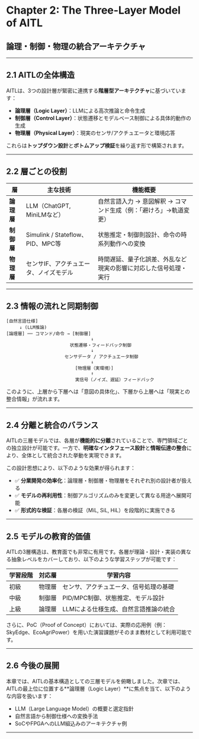 # Chapter 2: The Three-Layer Model of AITL  
## 論理・制御・物理の統合アーキテクチャ

---

## 2.1 AITLの全体構造

AITLは、3つの設計層が緊密に連携する**階層型アーキテクチャ**に基づいています：

- **論理層（Logic Layer）**：LLMによる高次推論と命令生成
- **制御層（Control Layer）**：状態遷移とモデルベース制御による具体的動作の生成
- **物理層（Physical Layer）**：現実のセンサ/アクチュエータと環境応答

これらは**トップダウン設計**と**ボトムアップ検証**を繰り返す形で構築されます。

---

## 2.2 層ごとの役割

| 層 | 主な技術 | 機能概要 |
|----|----------|----------|
| **論理層** | LLM（ChatGPT, MiniLMなど） | 自然言語入力 → 意図解釈 → コマンド生成（例：「避けろ」→軌道変更） |
| **制御層** | Simulink / Stateflow、PID、MPC等 | 状態推定・制御則設計、命令の時系列動作への変換 |
| **物理層** | センサIF、アクチュエータ、ノイズモデル | 時間遅延、量子化誤差、外乱など現実の影響に対応した信号処理・実行 |

---

## 2.3 情報の流れと同期制御

```text
[自然言語仕様]
     ↓ (LLM推論)
[論理層] ── コマンド/命令 → [制御層]
                                ↓
                        状態遷移・フィードバック制御
                                ↓
                      センサデータ / アクチュエータ制御
                                ↓
                          [物理層（実環境）]
                                ↑
                          実信号（ノイズ、遅延）フィードバック
```
このように、上層から下層へは「意図の具体化」、下層から上層へは「現実との整合情報」が流れます。

---

## 2.4 分離と統合のバランス

AITLの三層モデルでは、各層が**機能的に分離**されていることで、専門領域ごとの独立設計が可能です。一方で、**明確なインタフェース設計**と**情報伝達の整合**により、全体として統合された挙動を実現できます。

この設計思想により、以下のような効果が得られます：

- ✅ **分業開発の効率化**：論理層・制御層・物理層をそれぞれ別の設計者が扱える  
- ✅ **モデルの再利用性**：制御アルゴリズムのみを変更して異なる用途へ展開可能  
- ✅ **形式的な検証**：各層の検証（MiL, SiL, HiL）を段階的に実施できる

---

## 2.5 モデルの教育的価値

AITLの3層構造は、教育面でも非常に有用です。各層が理論・設計・実装の異なる抽象レベルをカバーしており、以下のような学習ステップが可能です：

| 学習段階 | 対応層 | 学習内容 |
|----------|--------|----------|
| 初級 | 物理層 | センサ、アクチュエータ、信号処理の基礎 |
| 中級 | 制御層 | PID/MPC制御、状態推定、モデル設計 |
| 上級 | 論理層 | LLMによる仕様生成、自然言語推論の統合 |

さらに、PoC（Proof of Concept）においては、実際の応用例（例：SkyEdge、EcoAgriPower）を用いた演習課題がそのまま教材として利用可能です。

---

## 2.6 今後の展開

本章では、AITLの基本構造としての三層モデルを俯瞰しました。次章では、AITLの最上位に位置する**論理層（Logic Layer）**に焦点を当て、以下のような内容を扱います：

- LLM（Large Language Model）の概要と選定指針  
- 自然言語から制御仕様への変換手法  
- SoCやFPGAへのLLM組込みのアーキテクチャ例

---
